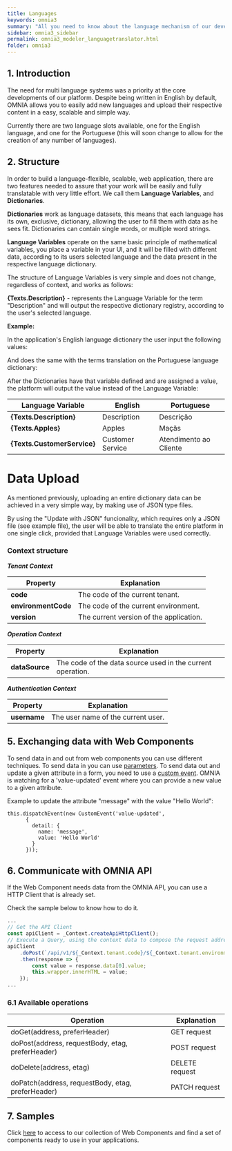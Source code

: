 ```yaml
---
title: Languages
keywords: omnia3
summary: "All you need to know about the language mechanism of our development platform"
sidebar: omnia3_sidebar
permalink: omnia3_modeler_languagetranslator.html
folder: omnia3
---
```



## 1. Introduction

The need for multi language systems was a priority at the core developments of our platform. Despite being written in English by default, OMNIA allows you to easily add new languages and upload their respective content in a easy, scalable and simple way.

Currently there are two language slots available, one for the English language, and one for the Portuguese (this will soon change to allow for the creation of any number of languages).


## 2. Structure

In order to build a language-flexible, scalable, web application, there are two features needed to assure that your work will be easily and fully translatable with very little effort. We call them **Language Variables**, and **Dictionaries**.


**Dictionaries** work as language datasets, this means that each language has its own, exclusive, dictionary, allowing the user to fill them with data as he sees fit. Dictionaries can contain single words, or multiple word strings.


**Language Variables** operate on the same basic principle of mathematical variables, you place a variable in your UI, and it will be filled with different data, according to its users selected language and the data present in the respective language dictionary.


The structure of Language Variables is very simple and does not change, regardless of context, and works as follows:


   **{Texts.Description}** - represents the Language Variable for the term "Description" and will output the respective dictionary registry, according to the user's selected language.


**Example:**

In the application's English language dictionary the user input the following values:

And does the same with the terms translation on the Portuguese language dictionary:

After the Dictionaries have that variable defined and are assigned a value, the platform will output the value instead of the Language Variable:

Language Variable | English | Portuguese
---------|------------|--------------|
 **{Texts.Description}** | Description | Descrição
 **{Texts.Apples}** | Apples | Maçãs
 **{Texts.CustomerService}** | Customer Service | Atendimento ao Cliente

# Data Upload

As mentioned previously, uploading an entire dictionary data can be achieved in a very simple way, by making use of JSON type files.

By using the "Update with JSON" funcionality, which requires only a JSON file (see example file), the user will be able to translate the entire platform in one single click, provided that Language Variables were used correctly.

### Context structure




 __*Tenant Context*__

Property | Explanation|
---------|------------|
 **code** | The code of the current tenant.
 **environmentCode** | The code of the current environment.
 **version** | The current version of the application.


 __*Operation Context*__

Property | Explanation|
---------|------------|
 **dataSource** | The code of the data source used in the current operation.


 __*Authentication Context*__

Property | Explanation|
---------|------------|
 **username** | The user name of the current user.


## 5. Exchanging data with Web Components

To send data in and out from web components you can use different techniques.
To send data in you can use [parameters](#4-available-parameters).
To send data out and update a given attribute in a form, you need to use a [custom event](https://developer.mozilla.org/en-US/docs/Web/Guide/Events/Creating_and_triggering_events).
OMNIA is watching for a 'value-updated' event where you can provide a new value to a given attribute.

Example to update the attribute "message" with the value "Hello World":
```
this.dispatchEvent(new CustomEvent('value-updated',
      {
        detail: {
          name: 'message',
          value: 'Hello World'
        }
      }));
```


## 6. Communicate with OMNIA API
If the Web Component needs data from the OMNIA API, you can use a HTTP Client that is already set.

Check the sample below to know how to do it.
```javascript
...
// Get the API Client
const apiClient = _Context.createApiHttpClient();
// Execute a Query, using the context data to compose the request address
apiClient
    .doPost(`/api/v1/${_Context.tenant.code}/${_Context.tenant.environmentCode}/application/Queries/MyQuery/Default`, {})
    .then(response => {
        const value = response.data[0].value;
        this.wrapper.innerHTML = value;
    });
...
```

### 6.1 Available operations

Operation | Explanation|
---------|------------|
doGet(address, preferHeader) | GET request
doPost(address, requestBody, etag, preferHeader) | POST request
doDelete(address, etag) | DELETE request
doPatch(address, requestBody, etag, preferHeader) | PATCH request 

## 7. Samples
Click [here](https://omnialowcode.github.io/omnia3-samples/) to access to our collection of Web Components and find a set of components ready to use in your applications.
